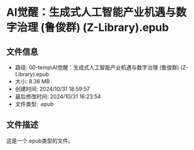 ﻿# AI觉醒：生成式人工智能产业机遇与数字治理 (鲁俊群) (Z-Library).epub

## 文件信息
- 路径: 00-temp\AI觉醒：生成式人工智能产业机遇与数字治理 (鲁俊群) (Z-Library).epub
- 大小: 8.36 MB
- 创建时间: 2024/10/31 18:59:57
- 最后修改时间: 2024/10/31 16:23:54
- 文件类型: .epub

## 文件描述
这是一个.epub类型的文件。

